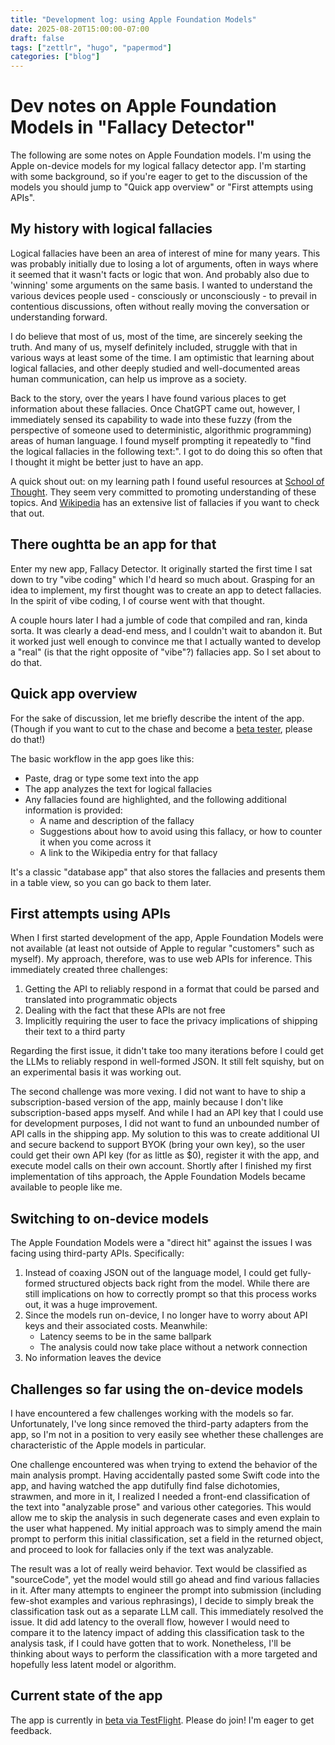 ```yaml
---
title: "Development log: using Apple Foundation Models"
date: 2025-08-20T15:00:00-07:00
draft: false
tags: ["zettlr", "hugo", "papermod"]
categories: ["blog"]
---
```


# Dev notes on Apple Foundation Models in "Fallacy Detector"
The following are some notes on Apple Foundation models. I'm using the Apple on-device models for my logical fallacy detector app. I'm starting with some background, so if you're eager to get to the discussion of the models you should jump to "Quick app overview" or "First attempts using APIs".

## My history with logical fallacies
Logical fallacies have been an area of interest of mine for many years. This was probably initially due to losing a lot of arguments, often in ways where it seemed that it wasn't facts or logic that won. And probably also due to 'winning' some arguments on the same basis.  I wanted to understand the various devices people used - consciously or unconsciously - to prevail in contentious discussions, often without really moving the conversation or understanding forward.

I do believe that most of us, most of the time, are sincerely seeking the truth. And many of us, myself definitely included, struggle with that in various ways at least some of the time. I am optimistic that learning about logical fallacies, and other deeply studied and well-documented areas human communication, can help us improve as a society.

Back to the story, over the years I have found various places to get information about these fallacies. Once ChatGPT came out, however, I immediately sensed its capability to wade into these fuzzy (from the perspective of someone used to deterministic, algorithmic programming) areas of human language. I found myself prompting it repeatedly to "find the logical fallacies in the following text:". I got to do doing this so often that I thought it might be better just to have an app.

A quick shout out: on my learning path I found useful resources at [School of Thought](https://www.schoolofthought.org, ). They seem very committed to promoting understanding of these topics. And [Wikipedia](https://en.wikipedia.org/wiki/List_of_fallacies) has an extensive list of fallacies if you want to check that out.

## There oughtta be an app for that
Enter my new app, Fallacy Detector. It originally started  the first time I sat down to try "vibe coding" which I'd heard so much about. Grasping for an idea to implement, my first thought was to create an app to detect fallacies. In the spirit of vibe coding, I of course went with that thought.

A couple hours later I had a jumble of code that compiled and ran, kinda sorta. It was clearly a dead-end mess, and I couldn't wait to abandon it. But it worked just well enough to convince me that I actually wanted to develop a "real" (is that the right opposite of "vibe"?) fallacies app. So I set about to do that.

## Quick app overview
For the sake of discussion, let me briefly describe the intent of the app. (Though if you want to cut to the chase and become a [beta tester](https://testflight.apple.com/join/E7XdSWJW), please do that!)

The basic workflow in the app goes like this:
* Paste, drag or type some text into the app
* The app analyzes the text for logical fallacies
* Any fallacies found are highlighted, and the following additional information is provided:
    * A name and description of the fallacy
    * Suggestions about how to avoid using this fallacy, or how to counter it when you come across it
    * A link to the Wikipedia entry for that fallacy

It's a classic "database app" that also stores the fallacies and presents them in a table view, so you can go back to them later.

## First attempts using APIs
When I first started development of the app, Apple Foundation Models were not available (at least not outside of Apple to regular "customers" such as myself). My approach, therefore, was to use web APIs for inference. This immediately created three challenges:
1. Getting the API to reliably respond in a format that could be parsed and translated into programmatic objects
2. Dealing with the fact that these APIs are not free
3. Implicitly requiring the user to face the privacy implications of shipping their text to a third party

Regarding the first issue, it didn't take too many iterations before I could get the LLMs to reliably respond in well-formed JSON. It still felt squishy, but on an experimental basis it was working out.

The second challenge was more vexing. I did not want to have to ship a subscription-based version of the app, mainly because I don't like subscription-based apps myself. And while I had an API key that I could use for development purposes, I did not want to fund an unbounded number of API calls in the shipping app. My solution to this was to create additional UI and secure backend to support BYOK (bring your own key), so the user could get their own API key (for as little as $0), register it with the app, and execute model calls on their own account. Shortly after I finished my first implementation of tihs approach, the Apple Foundation Models became available to people like me.

## Switching to on-device models
The Apple Foundation Models were a "direct hit" against the issues I was facing using third-party APIs. Specifically:
1. Instead of coaxing JSON out of the language model, I could get fully-formed structured objects back right from the model. While there are still implications on how to correctly prompt so that this process works out, it was a huge improvement.
2. Since the models run on-device, I no longer have to worry about API keys and their associated costs. Meanwhile:
    * Latency seems to be in the same ballpark
    * The analysis could now take place without a network connection
3. No information leaves the device

## Challenges so far using the on-device models
I have encountered a few challenges working with the models so far. Unfortunately, I've long since removed the third-party adapters from the app, so I'm not in a position to very easily see whether these challenges are characteristic of the Apple models in particular.

One challenge encountered was when trying to extend the behavior of the main analysis prompt. Having accidentally pasted some Swift code into the app, and having watched the app dutifully find false dichotomies, strawmen, and more in it, I realized I needed a front-end classification of the text into "analyzable prose" and various other categories. This would allow me to skip the analysis in such degenerate cases and even explain to the user what happened. My initial approach was to simply amend the main prompt to perform this initial classification, set a field in the returned object, and proceed to look for fallacies only if the text was analyzable.

The result was a lot of really weird behavior. Text would be classified as "sourceCode", yet the model would still go ahead and find various fallacies in it. After many attempts to engineer the prompt into submission (including few-shot examples and various rephrasings), I decide to simply break the classification task out as a separate LLM call. This immediately resolved the issue. It did add latency to the overall flow, however I would need to compare it to the latency impact of adding this classification task to the analysis task, if I could have gotten that to work. Nonetheless, I'll be thinking about ways to perform the classification with a more targeted and hopefully less latent model or algorithm.

## Current state of the app
The app is currently in [beta via TestFlight](https://testflight.apple.com/join/E7XdSWJW). Please do join! I'm eager to get feedback.